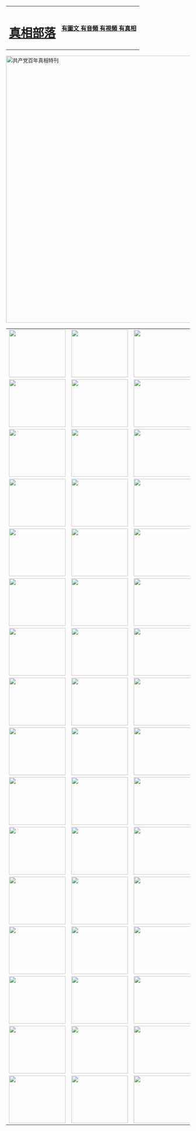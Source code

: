 <table>
<tr>

<td>
	<H1><a href="http://u18.denverchess.com/zx/">真相部落</a></H1>
</td>
<td>
	<H4><a href="http://u18.denverchess.com/zx/">有圖文 有音頻 有視頻 有真相</a></H4>
</td>
</tr>
</table>

 <div ><a href="http://u18.denverchess.com/zx/bngcd/"><img src="http://u18.denverchess.com/zx/bngcd/gcdbnzx.jpg" width="730"  border="0" alt="共产党百年真相特刊"></a></div>

<table>
<tr>
	<td><a href="http://j99.risknives.com/xtr/107/"><img  src ="http://j99.risknives.com/pic/2017/02/107.jpg" width="155px" height="130px"></a></td>
	<td><a href="http://j99.risknives.com/xtr/829/"><img src ="http://j99.risknives.com/pic/2017/02/829.jpg" width="155px" height="130px"></a></td>
	<td><a href="http://j99.risknives.com/xtr/69/"><img  src ="http://j99.risknives.com/pic/2017/02/69.jpg" width="155px" height="130px"></a></td>
	<td><a href="http://j99.risknives.com/xtr/99/"><img  src ="http://j99.risknives.com/pic/2017/02/99.jpg" width="155px" height="130px"></a></td>
</tr>
<tr>
	<td><a href="http://j99.risknives.com/xtr/40/"><img  src ="http://j99.risknives.com/pic/2017/02/40.jpg" width="155px" height="130px"></a></td>
	<td><a href="http://j99.risknives.com/xtr/20/"><img  src ="http://j99.risknives.com/pic/2017/02/20.jpg" width="155px" height="130px"></a></td>
	<td><a href="http://j99.risknives.com/xtr/81/"><img  src ="http://j99.risknives.com/pic/2017/02/81.jpg" width="155px" height="130px"></a></td>
	<td><a href="http://j99.risknives.com/xtr/2/"><img  src ="http://j99.risknives.com/pic/2017/02/2.jpg" width="155px" height="130px"></a></td>
</tr>
<tr>
	<td><a href="http://j99.risknives.com/xtr/86/"><img  src ="http://j99.risknives.com/pic/2017/02/86.jpg" width="155px" height="130px"></a></td>
	<td><a href="http://j99.risknives.com/xtr/109/"><img  src ="http://j99.risknives.com/pic/2017/02/109.jpg" width="155px" height="130px"></a></td>
	<td><a href="http://j99.risknives.com/xtr/1378/"><img  src ="http://j99.risknives.com/pic/2017/02/1378.jpg" width="155px" height="130px"></a></td>
	<td><a href="http://j99.risknives.com/xtr/57/"><img  src ="http://j99.risknives.com/pic/2017/02/57.jpg" width="155px" height="130px"></a></td>
</tr>
<tr>
	<td><a href="http://j99.risknives.com/xtr/1219/"><img  src ="http://j99.risknives.com/pic/2017/02/1219.jpg" width="155px" height="130px"></a></td>
	<td><a href="http://j99.risknives.com/xtr/1220/"><img  src ="http://j99.risknives.com/pic/2017/02/1220.jpg" width="155px" height="130px"></a></td>
	<td><a href="http://j99.risknives.com/xtr/1221/"><img  src ="http://j99.risknives.com/pic/2017/02/1221.jpg" width="155px" height="130px"></a></td>
	<td><a href="http://j99.risknives.com/xtr/51/"><img  src ="http://j99.risknives.com/pic/2017/02/51.jpg" width="155px" height="130px"></a></td>
</tr>
<tr>
	<td><a href="http://j99.risknives.com/xtr/1055/"><img  src ="http://j99.risknives.com/pic/2017/02/1055.jpg" width="155px" height="130px"></a></td>
	<td><a href="http://j99.risknives.com/xtr/611/"><img  src ="http://j99.risknives.com/pic/2017/02/611.jpg" width="155px" height="130px"></a></td>
	<td><a href="http://j99.risknives.com/xtr/1121/"><img  src ="http://j99.risknives.com/pic/2017/02/1121.jpg" width="155px" height="130px"></a></td>
	<td><a href="http://j99.risknives.com/xtr/610/"><img  src ="http://j99.risknives.com/pic/2017/02/610.jpg" width="155px" height="130px"></a></td>
</tr>
<tr>
	<td><a href="http://j99.risknives.com/xtr/1128/"><img  src ="http://j99.risknives.com/pic/2017/02/1128.jpg" width="155px" height="130px"></a></td>
	<td><a href="http://j99.risknives.com/xtr/1395/"><img  src ="http://j99.risknives.com/pic/2017/02/1406.jpg" width="155px" height="130px"></a></td>
	<td><a href="http://j99.risknives.com/xtr/1407/"><img  src ="http://j99.risknives.com/pic/2017/02/1407.jpg" width="155px" height="130px"></a></td>
	<td><a href="http://j99.risknives.com/xtr/934/"><img  src ="http://j99.risknives.com/pic/2017/02/934.jpg" width="155px" height="130px"></a></td>
</tr>
<tr>
	<td><a href="http://j99.risknives.com/xtr/641/"><img  src ="http://j99.risknives.com/pic/2017/02/641.jpg" width="155px" height="130px"></a></td>
	<td><a href="http://j99.risknives.com/xtr/949/"><img  src ="http://j99.risknives.com/pic/2017/02/949.jpg" width="155px" height="130px"></a></td>
	<td><a href="http://j99.risknives.com/xtr/112/"><img  src ="http://j99.risknives.com/pic/2017/02/112.jpg" width="155px" height="130px"></a></td>
	<td><a href="http://j99.risknives.com/xtr/812/"><img  src ="http://j99.risknives.com/pic/2017/02/812.jpg" width="155px" height="130px"></a></td>
</tr>
<tr>
	<td><a href="http://j99.risknives.com/xtr/103/"><img  src ="http://j99.risknives.com/pic/2017/02/103.jpg" width="155px" height="130px"></a></td>
	<td><a href="http://j99.risknives.com/xtr/3/"><img  src ="http://j99.risknives.com/pic/2017/02/3.jpg" width="155px" height="130px"></a></td>
	<td><A href="http://j99.risknives.com/mp4/zx/2015/11/Lkmtt.mp4" target="_blank" title="蓮開滿天庭"><img  src="http://j99.risknives.com/pic/2015/11/Lkmtt3480_jssor.jpg"  width="155px" height="130px"></A></td>
	<td><A href="http://j99.risknives.com/mp4/zx/2015/11/2013513.mp4" target="_blank" title="飛旋的法輪"><img  src="http://j99.risknives.com/pic/2015/11/falun480_jssor.jpg"  width="155px" height="130px"></A></td>
</tr>
<tr>
	<td><A href="http://j99.risknives.com/mp4/zx/2015/11/NYParade.mp4" target="_blank" title="2004年4月10日法輪功紐約大遊行"><img  src="http://j99.risknives.com/pic/2015/11/nyparade480_jssor.jpg"  width="155px" height="130px"></A></td>
	<td><A href="http://j99.risknives.com/mp4/news617/2015/05/WEB_s28093.mp4" target="_blank" title="2015年世界法輪大法日特別報導"><img  src="http://j99.risknives.com/pic/2015/11/p6752711a666997037_jssor.jpg"  width="155px" height="130px"></A></td>
	<td><A href="http://j99.risknives.com/mp4/news829/2015/11/30211_326650.mp4" target="_blank" title="滄州綁架案連審四天 民眾抹淚稱審好人"><img  src="http://j99.risknives.com/pic/2015/11/changzhou2480_jssor.jpg"  width="155px" height="130px"></A></td>
	<td><A href="http://j99.risknives.com/mp4/mhph/2015/10/changzhou.mp4" target="_blank" title="滄州真相--獅城血淚"><img  src="http://j99.risknives.com/pic/2015/11/changzhou480_jssor.jpg"  width="155px" height="130px"></A></td>
</tr>
<tr>
	<td><A href="http://j99.risknives.com/mp4/mhjd/mhjd_55.mp4" target="_blank" title="正義律師與無罪辯護"><img  src="http://j99.risknives.com/pic/2015/11/wzbh480_jssor.jpg"  width="155px" height="130px"></A></td>
	<td><A href="http://j99.risknives.com/mp4/zx/2015/11/layerkcs.mp4" target="_blank" title="中國的良心--高智晟律師"><img  src="http://j99.risknives.com/pic/2015/11/layerkcs2480_jssor.jpg"  width="155px" height="130px"></A></td>
	<td><A href="http://j99.risknives.com/mp4/mhph/2015/10/szxl.mp4" target="_blank" title="神州血淚--北京、大慶、廣東、哈爾濱"><img  src="http://j99.risknives.com/pic/2015/11/szxl480_jssor.jpg"  width="155px" height="130px"></A></td>
	<td><A href="http://j99.risknives.com/mp4/zx/2015/11/TangShanFFXS.mp4" target="_blank" title="真相紀錄片：鳳凰新生"><img  src="http://j99.risknives.com/pic/2015/11/fhxs2480_jssor.jpg"  width="155px" height="130px"></A></td>
</tr>
<tr>
	<td><A href="http://j99.risknives.com/mp4/zx/2015/11/jidong.mp4" target="_blank" title="冀東監獄的罪惡"><img  src="http://j99.risknives.com/pic/2015/11/jidong480_jssor.jpg"  width="155px" height="130px"></A></td>
	<td><A href="http://j99.risknives.com/mp4/mhph/2015/10/tangshan.mp4" target="_blank" title="鳳凰血淚"><img  src="http://j99.risknives.com/pic/2015/11/tangshan480_jssor.jpg"  width="155px" height="130px"></A>
					</div></td>
	<td>	<A href="http://j99.risknives.com/mp4/mhph/2015/10/zfxtzxl.mp4" target="_blank" title="政法系統罪行錄--唐山篇"><img  src="http://j99.risknives.com/pic/2015/11/zfxtzxl480_jssor.jpg"  width="155px" height="130px"></A></td>
	<td><A href="http://j99.risknives.com/mp4/mhph/2015/10/QDBG.mp4" target="_blank" title="青島悲歌"><img  src="http://j99.risknives.com/pic/2015/10/qdbg2480_jssor.jpg"  width="155px" height="130px"></A></td>
</tr>
<tr>
	<td><A href="http://j99.risknives.com/mp4/mhph/2015/10/huludao.mp4" target="_blank" title="葫蘆島永恆的見證"><img  src="http://j99.risknives.com/pic/2015/10/huludao480_jssor.jpg"  width="155px" height="130px"></A></td>
	<td><A href="http://j99.risknives.com/mp4/mhph/2015/10/qbzx.mp4" target="_blank" title="湖畔泉邊聽真相-濟南泉城的傳奇"><img  src="http://j99.risknives.com/pic/2015/10/hupan480_jssor.jpg"  width="155px" height="130px"></A></td>
	<td><A href="http://j99.risknives.com/mp4/mhph/2015/10/baoding_dvd_v2.mp4" target="_blank" title="燕趙悲歌"><img  src="http://j99.risknives.com/pic/2015/10/yzbg480_jssor.jpg"  width="155px" height="130px"></A></td>
	<td><A href="http://j99.risknives.com/mp4/zx/2015/11/meihuashi_complete_ED2.0.mp4" target="_blank" title="梅花詩完整版"><img  src="http://j99.risknives.com/pic/2015/11/mhs480_jssor.jpg"  width="155px" height="130px"></A></td>
</tr>
<tr>
	<td><A href="http://j99.risknives.com/mp4/zx/2015/11/fengbei512k.mp4" target="_blank" title="豐碑"><img  src="http://j99.risknives.com/pic/2015/11/fongbei480_jssor.jpg"  width="155px" height="130px"></A></td>
	<td><A href="http://j99.risknives.com/mp4/zx/2015/11/fytdxComplete.mp4" target="_blank" title="風雨天地行全集"><img  src="http://j99.risknives.com/pic/2015/11/fytdxWhite480_jssor.jpg"  width="155px" height="130px"></A></td>
	<td><A href="http://j99.risknives.com/mp4/zx/2015/11/JianZheng.mp4" target="_blank" title="見證"><img  src="http://j99.risknives.com/pic/2015/11/witness480_jssor.jpg"  width="155px" height="130px"></A></td>
	<td><A href="http://j99.risknives.com/mp4/mhph/2015/10/hcym.mp4" target="_blank" title="紅朝陰謀"><img  src="http://j99.risknives.com/pic/2015/10/hcym480_jssor.jpg"  width="155px" height="130px"></A></td>
</tr>
<tr>
	<td><A href="http://j99.risknives.com/mp4/zx/2015/11/zfzxPalV3.mp4" target="_blank" title="是自焚還是騙局"><img  src="http://j99.risknives.com/pic/2015/11/zfzx4805_jssor.jpg"  width="155px" height="130px"></A></td>
	<td><A href="http://j99.risknives.com/mp4/zx/2015/11/lsdspMsyTd.mp4" target="_blank" title="歷史的審判"><img  src="http://j99.risknives.com/pic/2015/11/lsdsp480_jssor.jpg"  width="155px" height="130px"></A></td>
	<td><A href="http://j99.risknives.com/mp4/news886/2015/11/concat886.mp4" target="_blank" title="一周全球控告江澤民"><img  src="http://j99.risknives.com/pic/2015/11/news886480_jssor.jpg"  width="155px" height="130px"></A></td>
	<td><A href="http://j99.risknives.com/mp4/news1378/2014/08/CQSD_s0_e4_v2_i0-CQSD_4-video.mp4" target="_blank" title="歐洲的抉擇"><img  src="http://j99.risknives.com/pic/2015/11/p5143421a564166643-ss_jssor.jpg"  width="155px" height="130px"></A></td>
</tr>
<tr>
	<td><A href="http://j99.risknives.com/mp4/zx/2015/11/hk20150720parade.mp4" target="_blank" title="港法輪功反迫害大遊行 大陸遊客震撼"><img  src="http://j99.risknives.com/pic/2015/11/281098-ss_jssor.jpg"  width="155px" height="130px"></A></td>
	<td><A href="http://j99.risknives.com/mp4/zx/2015/11/20150720hkParade512k.mp4" target="_blank" title="香港法輪功720遊行聲援訴江潮"><img  src="http://j99.risknives.com/pic/2015/11/2015720parade480_jssor.jpg"  width="155px" height="130px"></A></td>
	<td><A href="http://j99.risknives.com/mp4/zx/2015/11/hktdc512.mp4" target="_blank" title="香港退黨潮"><img  src="http://j99.risknives.com/pic/2015/11/hktdc480_jssor.jpg"  width="155px" height="130px"></A></td>
	<td><A href="http://j99.risknives.com/mp4/news413/2015/11/concat413.mp4" target="_blank" title="本月退黨精選"><img  src="http://j99.risknives.com/pic/2015/11/tuidang480_jssor.jpg"  width="155px" height="130px"></A></td>
</tr>
<tr>
	<td><A href="http://j99.risknives.com/mp4/news823/2015/11/TSZG_British_1_QA_A_TSZG-61-1_XinHaoNianZuoZh_P617180.mp4" target="_blank" title="辛灝年：紀念《九評共產黨》發表十週年演講"><img  src="http://j99.risknives.com/pic/2015/11/xhn9p10480_jssor.jpg"  width="155px" height="130px"></A></td>
	<td><A href="http://j99.risknives.com/mp4/news57/2015/11/JPGCD8.mp4" target="_blank" title="【九評之八】評中國共產黨的邪教本質"><img  src="http://j99.risknives.com/pic/2015/11/9pkcd8p480_jssor.jpg"  width="155px" height="130px"></A></td>
	<td><A href="http://j99.risknives.com/mp4/other/kao.Chih.Sheng_story.mp4"  target="_blank" title="超越恐懼:高智晟的故事"				style="font-size:20px;"><img src="http://j99.risknives.com/pic/2016/12/GZS201408070902.jpg"  width="155px" height="130px">
						</A></td>
	<td><A href="http://j99.risknives.com/mp4/zx/2016/11/oh10yearsInv.mp4"  target="_blank" title="紀錄片《活摘 十年調查》完整版" style="font-size:20px;"><img src="http://j99.risknives.com/pic/2016/11/10yearsOHinv.jpg"  width="155px" height="130px">
						</A></td>
</tr>
</table>


